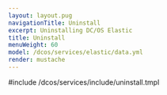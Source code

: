 ```yaml
---
layout: layout.pug
navigationTitle: Uninstall
excerpt: Uninstalling DC/OS Elastic
title: Uninstall
menuWeight: 60
model: /dcos/services/elastic/data.yml
render: mustache
---
```


#include /dcos/services/include/uninstall.tmpl
